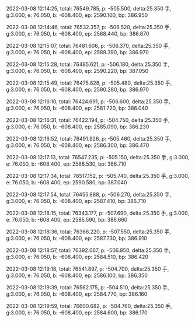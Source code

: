 2022-03-08 12:14:25, total: 76549.785, p: -505.500, delta:25.350 手, g:3.000, e: 76.050, b: -608.400, ep: 2590.100, bp: 386.950

2022-03-08 12:14:46, total: 76532.357, p: -506.520, delta:25.350 手, g:3.000, e: 76.050, b: -608.400, ep: 2588.440, bp: 386.870

2022-03-08 12:15:07, total: 76481.606, p: -506.370, delta:25.350 手, g:3.000, e: 76.050, b: -608.400, ep: 2589.390, bp: 386.970

2022-03-08 12:15:28, total: 76485.621, p: -506.180, delta:25.350 手, g:3.000, e: 76.050, b: -608.400, ep: 2590.220, bp: 387.050

2022-03-08 12:15:49, total: 76475.828, p: -505.480, delta:25.350 手, g:3.000, e: 76.050, b: -608.400, ep: 2590.280, bp: 386.970

2022-03-08 12:16:10, total: 76424.691, p: -506.600, delta:25.350 手, g:3.000, e: 76.050, b: -608.400, ep: 2581.720, bp: 386.040

2022-03-08 12:16:31, total: 76422.194, p: -504.750, delta:25.350 手, g:3.000, e: 76.050, b: -608.400, ep: 2585.090, bp: 386.230

2022-03-08 12:16:52, total: 76491.926, p: -505.460, delta:25.350 手, g:3.000, e: 76.050, b: -608.400, ep: 2586.300, bp: 386.470

2022-03-08 12:17:13, total: 76547.235, p: -505.150, delta:25.350 手, g:3.000, e: 76.050, b: -608.400, ep: 2588.530, bp: 386.710

2022-03-08 12:17:34, total: 76517.152, p: -505.740, delta:25.350 手, g:3.000, e: 76.050, b: -608.400, ep: 2590.580, bp: 387.040

2022-03-08 12:17:54, total: 76455.888, p: -506.270, delta:25.350 手, g:3.000, e: 76.050, b: -608.400, ep: 2587.410, bp: 386.710

2022-03-08 12:18:15, total: 76343.177, p: -507.690, delta:25.350 手, g:3.000, e: 76.050, b: -608.400, ep: 2585.590, bp: 386.660

2022-03-08 12:18:36, total: 76366.220, p: -507.550, delta:25.350 手, g:3.000, e: 76.050, b: -608.400, ep: 2587.730, bp: 386.910

2022-03-08 12:18:57, total: 76392.067, p: -506.850, delta:25.350 手, g:3.000, e: 76.050, b: -608.400, ep: 2584.510, bp: 386.420

2022-03-08 12:19:18, total: 76541.897, p: -504.700, delta:25.350 手, g:3.000, e: 76.050, b: -608.400, ep: 2586.100, bp: 386.350

2022-03-08 12:19:39, total: 76562.175, p: -504.510, delta:25.350 手, g:3.000, e: 76.050, b: -608.400, ep: 2584.770, bp: 386.160

2022-03-08 12:19:59, total: 76600.682, p: -504.760, delta:25.350 手, g:3.000, e: 76.050, b: -608.400, ep: 2584.600, bp: 386.170